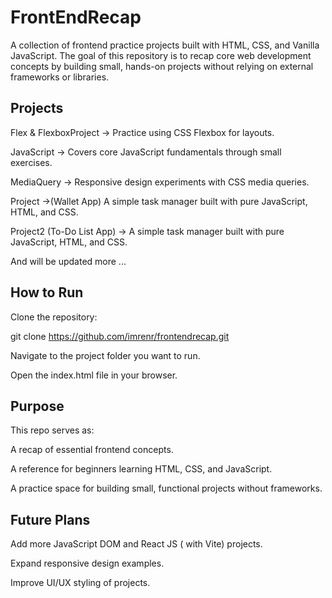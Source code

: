 # FrontEndRecap



A collection of frontend practice projects built with HTML, CSS, and Vanilla JavaScript.
The goal of this repository is to recap core web development concepts by building small, hands-on projects without relying on external frameworks or libraries.

## Projects

Flex & FlexboxProject → Practice using CSS Flexbox for layouts.

JavaScript → Covers core JavaScript fundamentals through small exercises.

MediaQuery → Responsive design experiments with CSS media queries.

Project →(Wallet App) A simple task manager built with pure JavaScript, HTML, and CSS.

Project2 (To-Do List App) → A simple task manager built with pure JavaScript, HTML, and CSS.

And will be updated more ...
## How to Run

Clone the repository:

git clone https://github.com/imrenr/frontendrecap.git


Navigate to the project folder you want to run.

Open the index.html file in your browser.

## Purpose

This repo serves as:

A recap of essential frontend concepts.

A reference for beginners learning HTML, CSS, and JavaScript.

A practice space for building small, functional projects without frameworks.

## Future Plans

Add more JavaScript DOM and React JS ( with Vite) projects.

Expand responsive design examples.

Improve UI/UX styling of projects.
